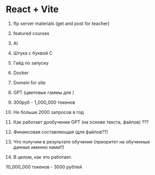# React + Vite

1. ftp server materials (get and post for teacher)
2. featured courses
3. AI
4. Штука с буквой С
5. Гайд по запуску
6. Docker
7. Domein for site

8. GPT (цветовые гаммы для )
9. 300руб - 1_000_000 токенов
10. Не больше 2000 запросов в год

11. Как работает дообучение GPT (на основе текста, файлов) ???
12. Финансовая составляющая (для файлов??)
13. Что получим в результате обучения (приоритет на обученные данные именно нами!!)
14. В целом, как это работает.

10_000_000 токенов - 3000 рублей
